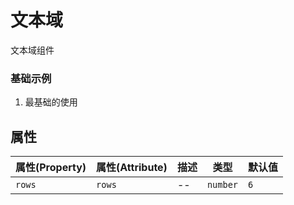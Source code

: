 # 文本域

文本域组件

### 基础示例

1. 最基础的使用
<dsb5-webcomponent-show>
  <dsb5-textarea>
  </dsb5-textarea>
</dsb5-webcomponent-show>


## 属性
|属性(Property)|属性(Attribute)|描述|  类型  |默认值|
|--------------|---------------|----|--------|------|
|    `rows`    |    `rows`     | -- |`number`| `6`  |
